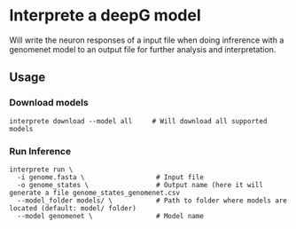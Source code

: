 # Interprete a deepG model

Will write the neuron responses of a input file when doing infrerence with a genomenet model to an output file for further analysis and interpretation. 

## Usage

### Download models

```
interprete download --model all     # Will download all supported models
```

### Run Inference

```
interprete run \
  -i genome.fasta \                  # Input file
  -o genome_states \                 # Output name (here it will generate a file genome_states_genomenet.csv 
  --model_folder models/ \           # Path to folder where models are located (default: model/ folder)
  --model genomenet \                # Model name
```
